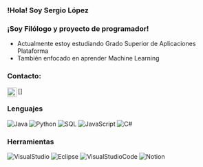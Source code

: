 ### !Hola! Soy Sergio López


### ¡Soy Filólogo y proyecto de programador!
 - Actualmente estoy estudiando Grado Superior de Aplicaciones Plataforma 
 - También enfocado en aprender Machine Learning
 
 ### Contacto:
 [<img align="left"  alt="linkedin" width="22px" src="https://cdn.jsdelivr.net/npm/simple-icons@v3/icons/linkedin.svg">]
 
 
### Lenguajes
![Java](https://img.shields.io/badge/-Java-000?&logo=Java&logoColor=007396)
![Python](https://img.shields.io/badge/-Python-000?&logo=python)
![SQL](https://img.shields.io/badge/-SQL-000?&logo=MySQL&logoColor=4479A1)
![JavaScript](https://img.shields.io/badge/-JavaScript-000?&logo=JavaScript&logoColor=ddc508)
![C#](https://img.shields.io/badge/-C%20Sharp-000?&logo=c-sharp)


### Herramientas
![VisualStudio](https://img.shields.io/badge/-Visual%20Studio-000?&logo=visual-studio)
![Eclipse](https://img.shields.io/badge/-Eclipse-000?&logo=eclipse&logoColor=7b00b0)
![VisualStudioCode](https://img.shields.io/badge/-Visual%20Studio%20Code-000?&logo=visual-studio-code)
![Notion](https://img.shields.io/badge/-Notion-000?&logo=notion)




